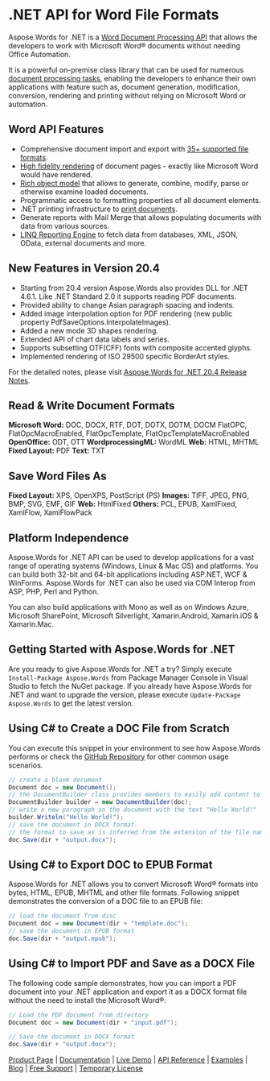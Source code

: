 # .NET API for Word File Formats

Aspose.Words for .NET is a [Word Document Processing API](https://products.aspose.com/words/net) that allows the developers to work with Microsoft Word® documents without needing Office Automation.

It is a powerful on-premise class library that can be used for numerous [document processing tasks](https://docs.aspose.com/display/wordsnet/Developer+Guide), enabling the developers to enhance their own applications with feature such as, document generation, modification, conversion, rendering and printing without relying on Microsoft Word or automation.

## Word API Features

- Comprehensive document import and export with [35+ supported file formats](https://docs.aspose.com/display/wordsnet/Supported+Document+Formats).
- [High fidelity rendering](https://docs.aspose.com/display/wordsnet/Rendering) of document pages - exactly like Microsoft Word would have rendered.
- [Rich object model](https://docs.aspose.com/display/wordsnet/Aspose.Words+Document+Object+Model) that allows to generate, combine, modify, parse or otherwise examine loaded documents.
- Programmatic access to formatting properties of all document elements.
- .NET printing infrastructure to [print documents](https://docs.aspose.com/display/wordsnet/Print+a+Document).
- Generate reports with Mail Merge that allows populating documents with data from various sources.
- [LINQ Reporting Engine](https://docs.aspose.com/display/wordsnet/LINQ+Reporting+Engine) to fetch data from databases, XML, JSON, OData, external documents and more.

## New Features in Version 20.4

- Starting from 20.4 version Aspose.Words also provides DLL for .NET 4.6.1. Like .NET Standard 2.0 it supports reading PDF documents.
- Provided ability to change Asian paragraph spacing and indents.
- Added image interpolation option for PDF rendering (new public property PdfSaveOptions.InterpolateImages).
- Added a new mode 3D shapes rendering.
- Extended API of chart data labels and series.
- Supports subsetting OTF(CFF) fonts with composite accented glyphs.
- Implemented rendering of ISO 29500 specific BorderArt styles.

For the detailed notes, please visit [Aspose.Words for .NET 20.4 Release Notes](https://docs.aspose.com/display/wordsnet/Aspose.Words+for+.NET+20.4+Release+Notes).

## Read & Write Document Formats

**Microsoft Word:** DOC, DOCX, RTF, DOT, DOTX, DOTM, DOCM FlatOPC, FlatOpcMacroEnabled, FlatOpcTemplate, FlatOpcTemplateMacroEnabled
**OpenOffice:** ODT, OTT
**WordprocessingML:** WordML
**Web:** HTML, MHTML
**Fixed Layout:** PDF
**Text:** TXT

## Save Word Files As

**Fixed Layout:** XPS, OpenXPS, PostScript (PS)
**Images:** TIFF, JPEG, PNG, BMP, SVG, EMF, GIF
**Web:** HtmlFixed
**Others:** PCL, EPUB, XamlFixed, XamlFlow, XamlFlowPack

## Platform Independence

Aspose.Words for .NET API can be used to develop applications for a vast range of operating systems (Windows, Linux & Mac OS) and platforms. You can build both 32-bit and 64-bit applications including ASP.NET, WCF & WinForms. Aspose.Words for .NET can also be used via COM Interop from ASP, PHP, Perl and Python. 

You can also build applications with Mono as well as on Windows Azure, Microsoft SharePoint, Microsoft Silverlight, Xamarin.Android, Xamarin.iOS & Xamarin.Mac.

## Getting Started with Aspose.Words for .NET

Are you ready to give Aspose.Words for .NET a try? Simply execute `Install-Package Aspose.Words` from Package Manager Console in Visual Studio to fetch the NuGet package. If you already have Aspose.Words for .NET and want to upgrade the version, please execute `Update-Package Aspose.Words` to get the latest version.

## Using C# to Create a DOC File from Scratch

You can execute this snippet in your environment to see how Aspose.Words performs or check the [GitHub Repository](https://github.com/aspose-words/Aspose.Words-for-.NET) for other common usage scenarios.

```csharp
// create a blank document
Document doc = new Document();
// the DocumentBuilder class provides members to easily add content to a document
DocumentBuilder builder = new DocumentBuilder(doc);
// write a new paragraph in the document with the text "Hello World!"
builder.Writeln("Hello World!");
// save the document in DOCX format. 
// the format to save as is inferred from the extension of the file name.
doc.Save(dir + "output.docx");
```

## Using C# to Export DOC to EPUB Format

Aspose.Words for .NET allows you to convert Microsoft Word® formats into bytes, HTML, EPUB, MHTML and other file formats. Following snippet demonstrates the conversion of a DOC file to an EPUB file:

```csharp
// load the document from disc
Document doc = new Document(dir + "template.doc");
// save the document in EPUB format
doc.Save(dir + "output.epub");
```

## Using C# to Import PDF and Save as a DOCX File

The following code sample demonstrates, how you can import a PDF document into your .NET application and export it as a DOCX format file without the need to install the Microsoft Word®:

```csharp
// Load the PDF document from directory
Document doc = new Document(dir + "input.pdf");

// Save the document in DOCX format
doc.Save(dir + "output.docx");
```

[Product Page](https://products.aspose.com/words/net) | [Documentation](https://docs.aspose.com/display/wordsnet/Home) | [Live Demo](https://products.aspose.app/words/family) | [API Reference](https://apireference.aspose.com/net/words) | [Examples](https://github.com/aspose-words/Aspose.Words-for-.NET) | [Blog](https://blog.aspose.com/category/words/) | [Free Support](https://forum.aspose.com/c/words) | [Temporary License](https://purchase.aspose.com/temporary-license)

